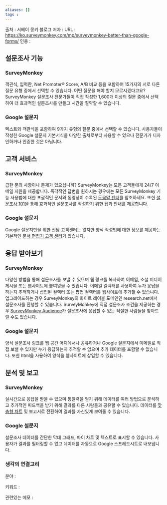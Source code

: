 ```yaml
---
aliases: []
tags : 
---
```


출처 : 서베이 몽키 블로그 
저자 :
URL :  https://ko.surveymonkey.com/mp/surveymonkey-better-than-google-forms/
인용 : 


## 설문조사 기능

### SurveyMonkey

객관식, 입력란, Net Promoter® Score, A/B 비교 등을 포함하여 15가지의 서로 다른 질문 유형 중에서 선택할 수 있습니다. 어떤 질문을 해야 할지 모르시겠다고요? SurveyMonkey 설문조사 전문가들이 직접 작성한 1,600개 이상의 질문 중에서 선택하여 더 효과적인 설문조사를 만들고 시간을 절약할 수 있습니다.

### Google 설문지

텍스트와 객관식을 포함하여 9가지 유형의 질문 중에서 선택할 수 있습니다. 사용자들이 작성한 Google 설문지 기본서식을 다양한 출처로부터 사용할 수 있으나 전문가가 디자인하거나 인증한 것은 아닙니다.

## 고객 서비스

### SurveyMonkey

급한 문의 사항이나 문제가 있으십니까? SurveyMonkey는 모든 고객들에게 24/7 이메일 지원을 제공합니다. 즉각적인 답변을 원하시는 경우에는 모든 SurveyMonkey 기능 사용법에 대한 포괄적인 문서와 동영상이 수록된 [도움말 센터](http://help.surveymonkey.com/)를 참조하세요. 또한 [설문조사 101](https://ko.surveymonkey.com/mp/survey-guidelines/)을 통해 효과적인 설문조사를 작성하기 위한 팁과 안내를 제공합니다.

### Google 설문지

Google 설문지만을 위한 전담 고객센터는 없지만 양식 작성법에 대한 정보를 제공하는 기본적인 [문서 편집기 고객 센터](https://support.google.com/docs/#topic=1382883)가 있습니다.

## 응답 받아보기

### SurveyMonkey

다양한 방법을 통해 설문조사를 보낼 수 있으며 웹 링크를 복사하여 이메일, 소셜 미디어 게시물 또는 웹사이트에 붙여넣을 수 있습니다. 이메일 컬렉터를 사용하여 누가 응답을 하는지 추적하거나 삽입된 컬렉터 또는 팝업 컬렉터를 웹사이트에 추가할 수 있습니다. 업그레이드하는 경우 SurveyMonkey의 화이트 레이블 도메인인 research.net에서 설문조사를 진행할 수 있습니다. SurveyMonkey에 직접 설문조사 조건을 제공하는 경우 [SurveyMonkey Audience](https://www.surveymonkey.com/market-research/solutions/audience-panel/?ut_source=mp&ut_source2=surveymonkey-better-than-google-forms&ut_source3=inline)가 설문조사에 응답할 수 있는 적절한 사람들을 찾아드릴 수도 있습니다.

### Google 설문지

양식 설문조사 링크를 웹 공간 어디에서나 공유하거나 Google 설문지에서 이메일로 직접 보낼 수 있지만 누가 응답하는지 추적할 수 없으며 추가 데이터를 포함할 수 없습니다. 또한 html을 사용하여 양식을 웹사이트에 삽입할 수 있습니다.

## 분석 및 보고

### SurveyMonkey

실시간으로 응답을 받을 수 있으며 통찰력을 얻기 위해 데이터를 여러 방법으로 분석하고 추가적인 피드백을 받기 위해 결과를 다른 사람들과 공유할 수 있습니다. 데이터를 [맞춤형 차트](https://ko.surveymonkey.com/mp/basic-chart-types-for-reports/) 및 보고서로 전환하여 결과를 자신있게 보여줄 수 있습니다.

### Google 설문지

설문조사 데이터를 간단한 막대 그래프, 파이 차트 및 텍스트로 표시할 수 있습니다. 사용자가 결과를 필터링할 수 없고 데이터를 자동으로 Google 스프레드시트로 내보냅니다.


### 생각의 연결고리
분야 :

키워드 :

관련있는 메모 :
